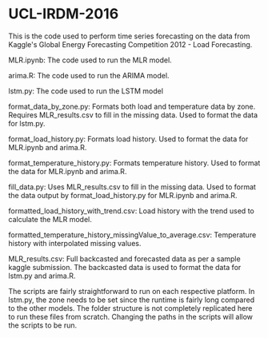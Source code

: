 # UCL-IRDM-2016

This is the code used to perform time series forecasting on the data from Kaggle's Global Energy Forecasting Competition 2012 - Load Forecasting.

MLR.ipynb: The code used to run the MLR model.

arima.R: The code used to run the ARIMA model.

lstm.py: The code used to run the LSTM model

format_data_by_zone.py: Formats both load and temperature data by zone. Requires MLR_results.csv to fill in the missing data. Used to format the data for lstm.py.

format_load_history.py: Formats load history. Used to format the data for MLR.ipynb and arima.R.

format_temperature_history.py: Formats temperature history. Used to format the data for MLR.ipynb and arima.R.

fill_data.py: Uses MLR_results.csv to fill in the missing data. Used to format the data output by format_load_history.py for MLR.ipynb and arima.R.

formatted_load_history_with_trend.csv: Load history with the trend used to calculate the MLR model.

formatted_temperature_history_missingValue_to_average.csv: Temperature history with interpolated missing values.

MLR_results.csv: Full backcasted and forecasted data as per a sample kaggle submission. The backcasted data is used to format the data for lstm.py and arima.R.


The scripts are fairly straightforward to run on each respective platform. In lstm.py, the zone needs to be set since the runtime is fairly long compared to the other models. The folder structure is not completely replicated here to run these files from scratch. Changing the paths in the scripts will allow the scripts to be run.


